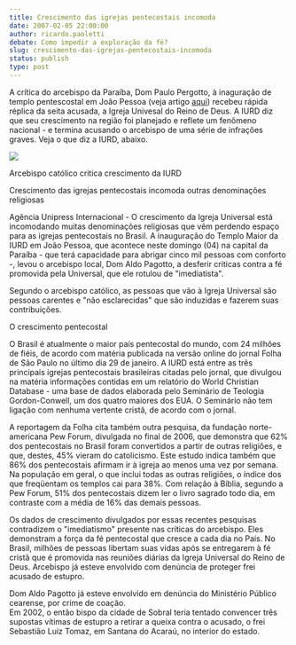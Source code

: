```yaml
---
title: Crescimento das igrejas pentecostais incomoda
date: 2007-02-05 22:00:00
author: ricardo.paoletti
debate: Como impedir a exploração da fé?
slug: crescimento-das-igrejas-pentecostais-incomoda
status: publish 
type: post
---
```


A crítica do arcebispo da Paraíba, Dom Paulo Pergotto, à inaguração de templo pentescostal em João Pessoa (veja artigo [aqui](http://www.jornaldedebates.ig.com.br/index.aspx?cnt_id=15&art_id=5978)) recebeu rápida réplica da seita acusada, a Igreja Univesal do Reino de Deus. A IURD diz que seu crescimento na região foi planejado e reflete um fenômeno nacional - e termina acusando o arcebispo de uma série de infrações graves. Veja o que diz a IURD, abaixo.  
  
  
![](http://img.arcauniversal.com/arquivos/2007/02/04/409418428.jpg)  
  
Arcebispo católico critica crescimento da IURD  

Crescimento das igrejas pentecostais incomoda outras denominações religiosas  
  
Agência Unipress Internacional - O crescimento da Igreja Universal está incomodando muitas denominações religiosas que vêm perdendo espaço para as igrejas pentecostais no Brasil. A inauguração do Templo Maior da IURD em João Pessoa, que acontece neste domingo (04) na capital da Paraíba - que terá capacidade para abrigar cinco mil pessoas com conforto -, levou o arcebispo local, Dom Aldo Pagotto, a desferir criticas contra a fé promovida pela Universal, que ele rotulou de "imediatista".  
  
Segundo o arcebispo católico, as pessoas que vão à Igreja Universal são pessoas carentes e "não esclarecidas" que são induzidas e fazerem suas contribuições.   

  

O crescimento pentecostal   

O Brasil é atualmente o maior país pentecostal do mundo, com 24 milhões de fiéis, de acordo com matéria publicada na versão online do jornal Folha de São Paulo no último dia 29 de janeiro. A IURD está entre as três principais igrejas pentecostais brasileiras citadas pelo jornal, que divulgou na matéria informações contidas em um relatório do World Christian Database - uma base de dados elaborada pelo Seminário de Teologia Gordon-Conwell, um dos quatro maiores dos EUA. O Seminário não tem ligação com nenhuma vertente cristã, de acordo com o jornal.    
  
A reportagem da Folha cita também outra pesquisa, da fundação norte-americana Pew Forum, divulgada no final de 2006, que demonstra que 62% dos pentecostais no Brasil foram convertidos a partir de outras religiões, e que, destes, 45% vieram do catolicismo. Este estudo indica também que 86% dos pentecostais afirmam ir à igreja ao menos uma vez por semana. Na população em geral, o que inclui todas as outras religiões, o índice dos que freqüentam os templos cai para 38%. Com relação à Bíblia, segundo a Pew Forum, 51% dos pentecostais dizem ler o livro sagrado todo dia, em contraste com a média de 16% das demais pessoas.    
  
Os dados de crescimento divulgados por essas recentes pesquisas contradizem o "imediatismo" presente nas críticas do arcebispo. Eles demonstram a força da fé pentecostal que cresce a cada dia no País. No Brasil, milhões de pessoas libertam suas vidas após se entregarem à fé cristã que é promovida nas reuniões diárias da Igreja Universal do Reino de Deus. Arcebispo já esteve envolvido com denúncia de proteger frei acusado de estupro.  
  
Dom Aldo Pagotto já esteve envolvido em denúncia do Ministério Público cearense, por crime de coação.   
Em 2002, o então bispo da cidade de Sobral teria tentado convencer três supostas vítimas de estupro a retirar a queixa contra o acusado, o frei Sebastião Luiz Tomaz, em Santana do Acaraú, no interior do estado.   
  
  


